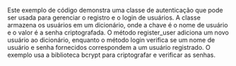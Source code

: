 Este exemplo de código demonstra uma classe de autenticação que pode ser usada para gerenciar o registro e o login de usuários. A classe armazena os usuários em um dicionário, onde a chave é o nome de usuário e o valor é a senha criptografada. O método register_user adiciona um novo usuário ao dicionário, enquanto o método login verifica se um nome de usuário e senha fornecidos correspondem a um usuário registrado. O exemplo usa a biblioteca bcrypt para criptografar e verificar as senhas.

